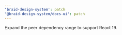 ```yaml
---
'braid-design-system': patch
'@braid-design-system/docs-ui': patch
---
```


Expand the peer dependency range to support React 19.
